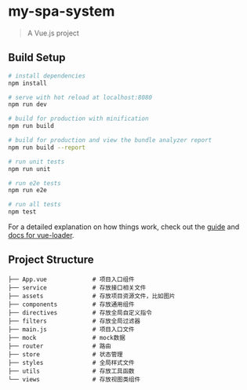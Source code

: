 # my-spa-system

> A Vue.js project

## Build Setup

``` bash
# install dependencies
npm install

# serve with hot reload at localhost:8080
npm run dev

# build for production with minification
npm run build

# build for production and view the bundle analyzer report
npm run build --report

# run unit tests
npm run unit

# run e2e tests
npm run e2e

# run all tests
npm test
```

For a detailed explanation on how things work, check out the [guide](http://vuejs-templates.github.io/webpack/) and [docs for vue-loader](http://vuejs.github.io/vue-loader).

## Project Structure
```shell
├── App.vue             # 项目入口组件
├── service             # 存放接口相关文件
├── assets              # 存放项目资源文件，比如图片
├── components          # 存放通用组件
├── directives          # 存放全局自定义指令
├── filters             # 存放全局过滤器
├── main.js             # 项目入口文件
├── mock                # mock数据
├── router              # 路由
├── store               # 状态管理
├── styles              # 全局样式文件
├── utils               # 存放工具函数
└── views               # 存放视图类组件
```